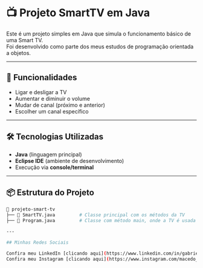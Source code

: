 # 📺 Projeto SmartTV em Java

Este é um projeto simples em Java que simula o funcionamento básico de uma Smart TV.  
Foi desenvolvido como parte dos meus estudos de programação orientada a objetos.

---

## 🚀 Funcionalidades

- Ligar e desligar a TV
- Aumentar e diminuir o volume
- Mudar de canal (próximo e anterior)
- Escolher um canal específico

---

## 🛠️ Tecnologias Utilizadas

- **Java** (linguagem principal)
- **Eclipse IDE** (ambiente de desenvolvimento)
- Execução via **console/terminal**

---

## 📦 Estrutura do Projeto

```bash
📁 projeto-smart-tv
├── 📄 SmartTV.java         # Classe principal com os métodos da TV
├── 📄 Program.java         # Classe com método main, onde a TV é usada

---

## Minhas Redes Sociais

Confira meu LinkedIn [clicando aqui](https://www.linkedin.com/in/gabriel-macedo-a0a713170/)
Confira meu Instagram [clicando aqui](https://www.instagram.com/macedo_bg/)
